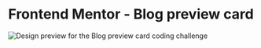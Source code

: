 # Frontend Mentor - Blog preview card

![Design preview for the Blog preview card coding challenge](./preview.jpg)


